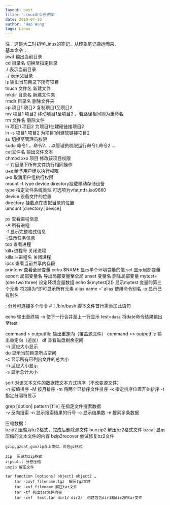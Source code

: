 ```yaml
---
layout: post
title: 'Linux命令行初探'
date: 2019-07-10
author: 'Hao Wong'
tags: Linux 
---
```

注：这是大二时初学Linux的笔记，从印象笔记搬运而来．  
基本命令：  
pwd    输出当前目录  
cd 目录名    切换至指定目录  
		./ 表示当前目录  
		../ 表示父目录  
ls     输出当前目录下所有项目  
touch 文件名    新建文件  
mkdir 目录名    新建文件夹  
rmdir 目录名     删除文件夹  
cp 项目1 项目2   复制项目1至项目2  
mv 项目1 项目2  移动项目1至项目2 ，若路径相同则为重命名  
rm 文件名     删除文件  
ln 项目1 项目2   为项目1创建硬链接项目2  
ln -s 项目1 项目2    为项目1创建软链接项目2  
su  切换至管理员权限  
sudo  命令1 ，命令2….   以管理员权限运行命令1,命令2….  
cat文件名 输出文件文本  
chmod xxx 项目 修改该项目权限  
		-r 对目录下所有文件执行相同操作  
		u+x 给予用户组以执行权限  
		u-x 取消用户组执行权限  
mount -t type device directory挂载移动存储设备  
		type 指定文件系统类型 可选项为vfat,ntfs,iso9660  
		device 设备文件的位置  
		directory 挂载点在虚拟目录的位置  
umount [directory |device]  


ps 查看进程信息  
	-A 所有进程  
	-f 显示完整格式信息  
	-j显示任务信息  
top 查看进程  
kill+进程号 关闭进程  
killall+进程名 关闭进程   
ipcs 查看当前共享内存段  
printenv 查看全局变量
echo $NAME 显示单个环境变量的值
set 显示局部变量
export 局部变量名  导出局部变量至全局
unset 变量名   删除局部变量
mytest=(one two three) 设定环境变量数组
echo ${mytest[2]} 显示mytest 变量的第三个元素
将2换为*即可显示所有元素
alias name =’ alias’使用命令别名
		-p 显示已有别名



; 分号可连接多个命令
#！/bin/bash 脚本文件首行需添加此语句

echo 输出至终端
	-n 	使下一行合并至上一行显示
test=`date` 将date命令结果输出至test

command > outputfile 输出重定向（覆盖源文件）
command >> outputfile 输出重定向（追加）
df 查看磁盘剩余空间  
	 -h 适应大小显示  
du 显示当前目录所占空间  
	-c 显示所有已列出文件的总大小  
	-h 适应大小显示  
	-s 显示总计大小  

sort 对该文本文件的数据按文本方式排序（不改变源文件）  
	-n 按值排序
	-M 按月排序
	-m 将两个已排序文件排序
	-k 指定排序位置开始排序
	-t 指定分隔符显示

grep [option] pattern [file] 在指定文件搜索数据  
		-v 反向搜索
		-n 显示搜索结果的行号
		-c 显示结果数
		-e 搜索多条数据

压缩数据：  
	bzip2 压缩为bz2格式，完成后删除源文件
	bunzip2 解压bz2格式文件
	bzcat 显示压缩的文本文件的内容
	bzip2recover 尝试修复bz2文件

	gzip,gzcat,gunzip与上类似，对应gz格式
	
	zip  压缩为zip格式
	zipsplit 分卷压缩
	unzip 解压文件
	
	tar function [options] object1 object2 …
		tar -zxvf filename.tgz  解压tgz文件
		tar -xvf filename 解压tar文件
		tar -tf 列出tar文件内容
		tar -cvf  test.tar dir1/ dir2/  创建包含dir1和dir2的tar文件